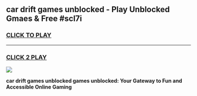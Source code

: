 
## car drift games unblocked - Play Unblocked Gmaes & Free #scl7i
<h3>
<a href="https://news.freeplayer.one?title=car_drift_games_unblocked&ref=03M">CLICK TO PLAY</a></h3>
<hr>

<h3>
<a href="https://news.freeplayer.one?title=car_drift_games_unblocked&ref=03M">CLICK 2 PLAY</a>
  
</h3>

<a href="https://news.freeplayer.one?title=car_drift_games_unblocked&ref=03M"><img src="https://clearcache.store/games.png"></a>


**car drift games unblocked games unblocked: Your Gateway to Fun and Accessible Online Gaming**
